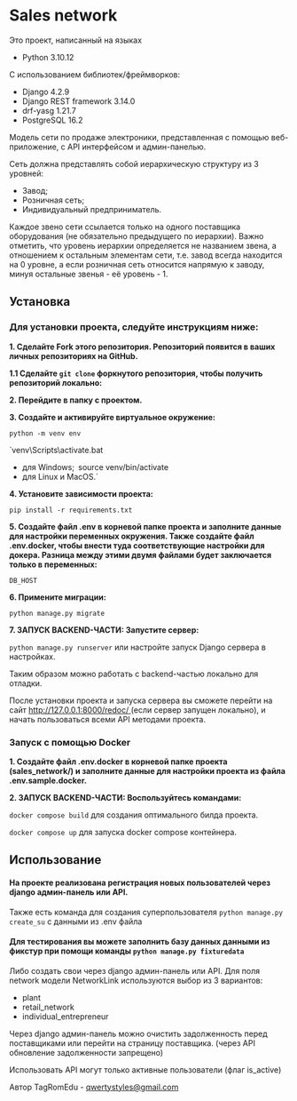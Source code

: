 # **Sales network**

Это проект, написанный на языках 

- Python 3.10.12

С использованием библиотек/фреймворков:
- Django 4.2.9
- Django REST framework 3.14.0
- drf-yasg 1.21.7
- PostgreSQL 16.2

Модель сети по продаже электроники, представленная с помощью веб-приложение, с API интерфейсом и админ-панелью. 

Сеть должна представлять собой иерархическую структуру из 3 уровней:
* Завод;
* Розничная сеть;
* Индивидуальный предприниматель. 

Каждое звено сети ссылается только на одного поставщика оборудования (не обязательно предыдущего по иерархии). 
Важно отметить, что уровень иерархии определяется не названием звена, а отношением к остальным элементам сети, 
т.е. завод всегда находится на 0 уровне, а если розничная сеть относится напрямую к заводу, минуя остальные 
звенья - её уровень - 1.


## **Установка**
### Для установки проекта, следуйте инструкциям ниже:

**<p>1. Сделайте Fork этого репозитория. Репозиторий появится в ваших личных репозиториях на GitHub.</p>**

**1.1 Сделайте `git clone` форкнутого репозитория, чтобы получить репозиторий локально:**

**<p>2. Перейдите в папку с проектом.</p>**

**<p>3. Создайте и активируйте виртуальное окружение:</p>**

`python -m venv env`

`venv\Scripts\activate.bat
 - для Windows;`
`source venv/bin/activate
 - для Linux и MacOS.`

**<p>4. Установите зависимости проекта:</p>**

`pip install -r requirements.txt`

**<p>5. Создайте файл .env в корневой папке проекта и заполните данные для настройки переменных окружения. 
Также создайте файл .env.docker, чтобы внести туда соответствующие настройки для докера. Разница между этими двумя файлами будет заключается только в переменных:</p>**

`DB_HOST`

**<p>6. Примените миграции:</p>**

`python manage.py migrate`

**<p>7. ЗАПУСК BACKEND-ЧАСТИ: Запустите сервер:</p>**

`python manage.py runserver` или настройте запуск Django сервера в настройках.

Таким образом можно работать с backend-частью локально для отладки.

После установки проекта и запуска сервера вы сможете перейти на сайт 
[http://127.0.0.1:8000/redoc/ ](http://127.0.0.1:8000/redoc/)
(если сервер запущен локально), и начать пользоваться всеми API методами проекта.  

### Запуск с помощью Docker
**<p>1. Создайте файл .env.docker в корневой папке проекта (sales_network/) и заполните данные для настройки проекта из файла .env.sample.docker.</p>**

**<p>2. ЗАПУСК BACKEND-ЧАСТИ: Воспользуйтесь командами:</p>**

`docker compose build` для создания оптимального билда проекта.

`docker compose up` для запуска docker compose контейнера.


## **Использование**
#### На проекте реализована регистрация новых пользователей через django админ-панель или API.
Также есть команда для создания суперпользователя `python manage.py create_su` с данными из .env файла

#### Для тестирования вы можете заполнить базу данных данными из фикстур при помощи команды `python manage.py fixturedata`

Либо создать свои через django админ-панель или API. 
Для поля network модели NetworkLink используются выбор из 3 вариантов:
* plant
* retail_network
* individual_entrepreneur


Через django админ-панель можно очистить задолженность перед поставщиками или перейти на страницу поставщика. (через API
обновление задолженности запрещено)

Использовать API могут только активные пользователи (флаг is_active)

Автор
TagRomEdu - qwertystyles@gmail.com
